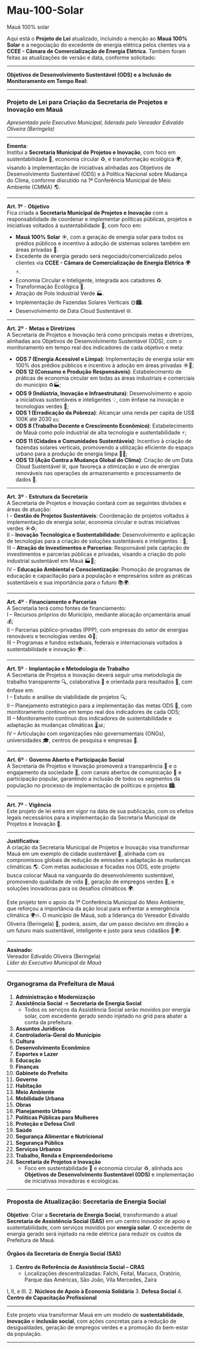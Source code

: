 # Mau-100-Solar
Mauá 100% solar

Aqui está o **Projeto de Lei** atualizado, incluindo a menção ao **Mauá 100% Solar** e a negociação do excedente de energia elétrica pelos clientes via a **CCEE - Câmara de Comercialização de Energia Elétrica**. Também foram feitas as atualizações de versão e data, conforme solicitado:

---

**Objetivos de Desenvolvimento Sustentável (ODS) e a Inclusão de Monitoramento em Tempo Real:**

---

### **Projeto de Lei para Criação da Secretaria de Projetos e Inovação em Mauá**  
*Apresentado pelo Executivo Municipal, liderado pelo Vereador Edivaldo Oliveira (Beringela)*  

---

**Ementa**:  
Institui a **Secretaria Municipal de Projetos e Inovação**, com foco em sustentabilidade 🌱, economia circular ♻️, e transformação ecológica 🌍, visando à implementação de iniciativas alinhadas aos Objetivos de Desenvolvimento Sustentável (ODS) e à Política Nacional sobre Mudança do Clima, conforme discutido na 1ª Conferência Municipal de Meio Ambiente (CMMA) 🌎.

---

**Art. 1º** - **Objetivo**  
Fica criada a **Secretaria Municipal de Projetos e Inovação** com a responsabilidade de coordenar e implementar políticas públicas, projetos e iniciativas voltados à sustentabilidade 🌱, com foco em:  
- **Mauá 100% Solar** ☀️, com a geração de energia solar para todos os prédios públicos e incentivo à adoção de sistemas solares também em áreas privadas 🏢.  
- Excedente de energia gerado será negociado/comercializado pelos clientes via **CCEE - Câmara de Comercialização de Energia Elétrica** 🌍⚡.  
- Economia Circular e Inteligente, integrada aos catadores ♻️.  
- Transformação Ecológica 🌱.  
- Atração de Polo Industrial Verde 🏭.  
- Implementação de Fazendas Solares Verticais 🌞🏙️.  
- Desenvolvimento de Data Cloud Sustentável 🌐.

---

**Art. 2º** - **Metas e Diretrizes**  
A Secretaria de Projetos e Inovação terá como principais metas e diretrizes, alinhadas aos Objetivos de Desenvolvimento Sustentável (ODS), com o monitoramento em tempo real dos indicadores de cada objetivo e meta:  
- **ODS 7 (Energia Acessível e Limpa)**: Implementação de energia solar em 100% dos prédios públicos e incentivo à adoção em áreas privadas ☀️🏢;  
- **ODS 12 (Consumo e Produção Responsáveis)**: Estabelecimento de práticas de economia circular em todas as áreas industriais e comerciais do município ♻️🏭;  
- **ODS 9 (Indústria, Inovação e Infraestrutura)**: Desenvolvimento e apoio a iniciativas sustentáveis e inteligentes 💡, com ênfase na inovação e tecnologias verdes 🌿;  
- **ODS 1 (Erradicação da Pobreza)**: Alcançar uma renda per capita de US$ 100K até 2030 💵;  
- **ODS 8 (Trabalho Decente e Crescimento Econômico)**: Estabelecimento de Mauá como polo industrial de alta tecnologia e sustentabilidade ⚡;  
- **ODS 11 (Cidades e Comunidades Sustentáveis)**: Incentivo à criação de fazendas solares verticais, promovendo a utilização eficiente do espaço urbano para a produção de energia limpa 🌇💡;  
- **ODS 13 (Ação Contra a Mudança Global do Clima)**: Criação de um Data Cloud Sustentável 🌐, que favoreça a otimização e uso de energias renováveis nas operações de armazenamento e processamento de dados 🔋.

---

**Art. 3º** - **Estrutura da Secretaria**  
A Secretaria de Projetos e Inovação contará com as seguintes divisões e áreas de atuação:  
I – **Gestão de Projetos Sustentáveis**: Coordenação de projetos voltados à implementação de energia solar, economia circular e outras iniciativas verdes ☀️♻️;  
II – **Inovação Tecnológica e Sustentabilidade**: Desenvolvimento e aplicação de tecnologias para a criação de soluções sustentáveis e inteligentes 💡🌿;  
III – **Atração de Investimentos e Parcerias**: Responsável pela captação de investimentos e parcerias públicas e privadas, visando a criação do polo industrial sustentável em Mauá 🏭💼;  
IV – **Educação Ambiental e Conscientização**: Promoção de programas de educação e capacitação para a população e empresários sobre as práticas sustentáveis e sua importância para o futuro 📚🌍.

---

**Art. 4º** - **Financiamento e Parcerias**  
A Secretaria terá como fontes de financiamento:  
I – Recursos próprios do Município, mediante alocação orçamentária anual 💰;  
II – Parcerias público-privadas (PPP), com empresas do setor de energias renováveis e tecnologias verdes ♻️🏢;  
III – Programas e fundos estaduais, federais e internacionais voltados à sustentabilidade e inovação 🌍💡.  

---

**Art. 5º** - **Implantação e Metodologia de Trabalho**  
A Secretaria de Projetos e Inovação deverá seguir uma metodologia de trabalho transparente 🔍, colaborativa 🤝 e orientada para resultados 🎯, com ênfase em:  
I – Estudo e análise de viabilidade de projetos 🔍;  
II – Planejamento estratégico para a implementação das metas ODS 📅, com monitoramento contínuo em tempo real dos indicadores de cada ODS;  
III – Monitoramento contínuo dos indicadores de sustentabilidade e adaptação às mudanças climáticas 🌡️📊;  
IV – Articulação com organizações não governamentais (ONGs), universidades 🎓, centros de pesquisa e empresas 🏢.

---

**Art. 6º** - **Governo Aberto e Participação Social**  
A Secretaria de Projetos e Inovação promoverá a transparência 🔎 e o engajamento da sociedade 🤝, com canais abertos de comunicação 📱 e participação popular, garantindo a inclusão de todos os segmentos da população no processo de implementação de políticas e projetos 🏙️.  

---

**Art. 7º** - **Vigência**  
Este projeto de lei entra em vigor na data de sua publicação, com os efeitos legais necessários para a implementação da Secretaria Municipal de Projetos e Inovação 📜.

---

**Justificativa**:  
A criação da Secretaria Municipal de Projetos e Inovação visa transformar Mauá em um exemplo de cidade sustentável 🌱, alinhada com os compromissos globais de redução de emissões e adaptação às mudanças climáticas 🌎. Com metas audaciosas e focadas nos ODS, este projeto busca colocar Mauá na vanguarda do desenvolvimento sustentável, promovendo qualidade de vida 🌿, geração de empregos verdes 💼, e soluções inovadoras para os desafios climáticos 🌍.

Este projeto tem o apoio da 1ª Conferência Municipal do Meio Ambiente, que reforçou a importância da ação local para enfrentar a emergência climática 🌍🔥. O município de Mauá, sob a liderança do Vereador Edivaldo Oliveira (Beringela) 🍆, poderá, assim, dar um passo decisivo em direção a um futuro mais sustentável, inteligente e justo para seus cidadãos 🤝🌍.

---

**Assinado:**  
Vereador Edivaldo Oliveira (Beringela)  
*Líder do Executivo Municipal de Mauá*  

---

### **Organograma da Prefeitura de Mauá**

1. **Administração e Modernização**
2. **Assistência Social** → **Secretaria de Energia Social**  
   - Todos os serviços da Assistência Social serão movidos por energia solar, com excedente gerado sendo injetado no grid para abater a conta da prefeitura.
3. **Assuntos Jurídicos**
4. **Controladoria-Geral do Município**
5. **Cultura**
6. **Desenvolvimento Econômico**
7. **Esportes e Lazer**
8. **Educação**
9. **Finanças**
10. **Gabinete do Prefeito**
11. **Governo**
12. **Habitação**
13. **Meio Ambiente**
14. **Mobilidade Urbana**
15. **Obras**
16. **Planejamento Urbano**
17. **Políticas Públicas para Mulheres**
18. **Proteção e Defesa Civil**
19. **Saúde**
20. **Segurança Alimentar e Nutricional**
21. **Segurança Pública**
22. **Serviços Urbanos**
23. **Trabalho, Renda e Empreendedorismo**
24. **Secretaria de Projetos e Inovação**  
    - Foco em sustentabilidade 🌱 e economia circular ♻️, alinhada aos **Objetivos de Desenvolvimento Sustentável (ODS)** e implementação de iniciativas inovadoras e ecológicas.

---

### **Proposta de Atualização: Secretaria de Energia Social**

**Objetivo**: Criar a **Secretaria de Energia Social**, transformando a atual **Secretaria de Assistência Social (SAS)** em um centro inovador de apoio e sustentabilidade, com serviços movidos por **energia solar**. O excedente de energia gerado será injetado na rede elétrica para reduzir os custos da Prefeitura de Mauá.

#### **Órgãos da Secretaria de Energia Social (SAS)**

1. **Centro de Referência de Assistência Social – CRAS**
   - Localizações descentralizadas: Falchi, Feital, Macuco, Oratório, Parque das Américas, São João, Vila Mercedes, Zaíra

 I, II, e III.
2. **Núcleos de Apoio à Economia Solidária**
3. **Defesa Social**
4. **Centro de Capacitação Profissional**

---

Este projeto visa transformar Mauá em um modelo de **sustentabilidade**, **inovação** e **inclusão social**, com ações concretas para a redução de desigualdades, geração de empregos verdes e a promoção do bem-estar da população.

---
